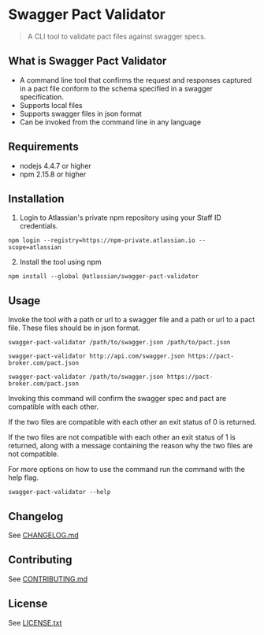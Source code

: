 # Swagger Pact Validator
> A CLI tool to validate pact files against swagger specs.

## What is Swagger Pact Validator
- A command line tool that confirms the request and responses captured in a pact file conform to the schema specified in a swagger specification.
- Supports local files
- Supports swagger files in json format
- Can be invoked from the command line in any language

## Requirements
- nodejs 4.4.7 or higher
- npm 2.15.8 or higher

## Installation

1. Login to Atlassian's private npm repository using your Staff ID credentials.
```
npm login --registry=https://npm-private.atlassian.io --scope=atlassian
```

2. Install the tool using npm
```
npm install --global @atlassian/swagger-pact-validator
```

## Usage
Invoke the tool with a path or url to a swagger file and a path or url to a pact file. These files should be in json format.
```
swagger-pact-validator /path/to/swagger.json /path/to/pact.json

swagger-pact-validator http://api.com/swagger.json https://pact-broker.com/pact.json

swagger-pact-validator /path/to/swagger.json https://pact-broker.com/pact.json
```

Invoking this command will confirm the swagger spec and pact are compatible with each other.

If the two files are compatible with each other an exit status of 0 is returned.

If the two files are not compatible with each other an exit status of 1 is returned, along with a message containing the reason why the two files are not compatible.

For more options on how to use the command run the command with the help flag.
```
swagger-pact-validator --help
```

## Changelog
See [CHANGELOG.md](CHANGELOG.md)

## Contributing
See [CONTRIBUTING.md](CONTRIBUTING.md)

## License
See [LICENSE.txt](LICENSE.txt)
